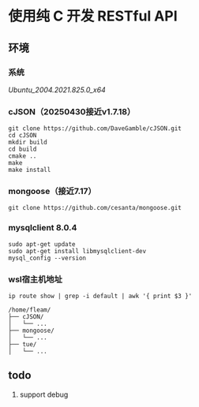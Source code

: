 # 使用纯 C 开发 RESTful API

## 环境

### 系统 

*Ubuntu_2004.2021.825.0_x64*

### cJSON（20250430接近v1.7.18）

```
git clone https://github.com/DaveGamble/cJSON.git
cd cJSON
mkdir build
cd build
cmake ..
make
make install
```

### mongoose（接近7.17）

```
git clone https://github.com/cesanta/mongoose.git
```

### mysqlclient 8.0.4

```
sudo apt-get update
sudo apt-get install libmysqlclient-dev
mysql_config --version
```

### wsl宿主机地址

```
ip route show | grep -i default | awk '{ print $3 }'
```
```
/home/fleam/
├── cJSON/
│   └── ...
├── mongoose/
│   └── ...
├── tue/
│   └── ...
```

## todo

1. support debug
